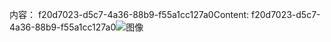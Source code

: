 <span data-ttu-id="9ec2d-101">内容： f20d7023-d5c7-4a36-88b9-f55a1cc127a0</span><span class="sxs-lookup"><span data-stu-id="9ec2d-101">Content: f20d7023-d5c7-4a36-88b9-f55a1cc127a0</span></span>![图像](7a7df049-9cbd-4cce-8a7e-0939fd1c90a3.png)
